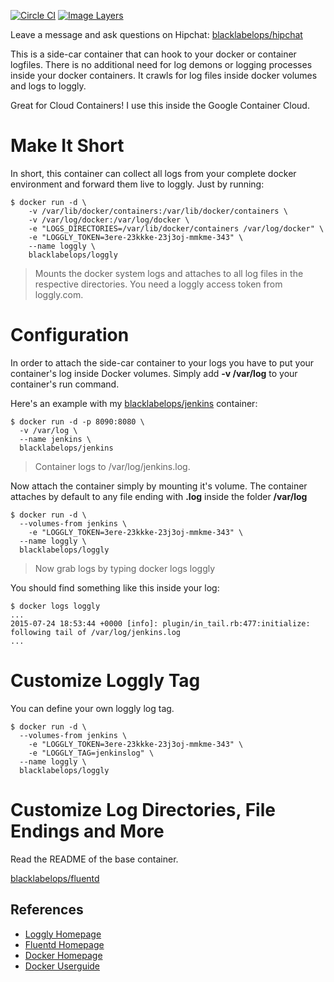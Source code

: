 [![Circle CI](https://circleci.com/gh/blacklabelops/fluentd/tree/master.svg?style=shield)](https://circleci.com/gh/blacklabelops/fluentd/tree/master)
[![Image Layers](https://badge.imagelayers.io/blacklabelops/loggly:latest.svg)](https://imagelayers.io/?images=blacklabelops/loggly:latest 'Get your own badge on imagelayers.io')

Leave a message and ask questions on Hipchat: [blacklabelops/hipchat](https://www.hipchat.com/geogBFvEM)

This is a side-car container that can hook to your docker or container logfiles. There is no additional
need for log demons or logging processes inside your docker containers. It crawls for
log files inside docker volumes and logs to loggly.

Great for Cloud Containers! I use this inside the Google Container Cloud.

# Make It Short

In short, this container can collect all logs from your complete docker environment and forward them live to loggly. Just by running:

~~~~
$ docker run -d \
	-v /var/lib/docker/containers:/var/lib/docker/containers \
	-v /var/log/docker:/var/log/docker \
	-e "LOGS_DIRECTORIES=/var/lib/docker/containers /var/log/docker" \
	-e "LOGGLY_TOKEN=3ere-23kkke-23j3oj-mmkme-343" \
	--name loggly \
	blacklabelops/loggly
~~~~

> Mounts the docker system logs and attaches to all log files in the respective directories. You need a loggly access token from loggly.com.

# Configuration

In order to attach the side-car container to your logs you have to put your container's log inside
Docker volumes. Simply add **-v /var/log** to your container's run command.

Here's an example with my [blacklabelops/jenkins](https://github.com/blacklabelops/jenkins) container:

~~~~
$ docker run -d -p 8090:8080 \
  -v /var/log \
  --name jenkins \
  blacklabelops/jenkins
~~~~

> Container logs to /var/log/jenkins.log.

Now attach the container simply by mounting it's volume. The container attaches by default to any file ending with **.log** inside the folder **/var/log**

~~~~
$ docker run -d \
  --volumes-from jenkins \
	-e "LOGGLY_TOKEN=3ere-23kkke-23j3oj-mmkme-343" \
  --name loggly \
  blacklabelops/loggly
~~~~

> Now grab logs by typing docker logs loggly

You should find something like this inside your log:

~~~~
$ docker logs loggly
...
2015-07-24 18:53:44 +0000 [info]: plugin/in_tail.rb:477:initialize: following tail of /var/log/jenkins.log
...
~~~~

# Customize Loggly Tag

You can define your own loggly log tag.

~~~~
$ docker run -d \
  --volumes-from jenkins \
	-e "LOGGLY_TOKEN=3ere-23kkke-23j3oj-mmkme-343" \
	-e "LOGGLY_TAG=jenkinslog" \
  --name loggly \
  blacklabelops/loggly
~~~~

# Customize Log Directories, File Endings and More

Read the README of the base container.

[blacklabelops/fluentd](../README.md)

## References

* [Loggly Homepage](https://www.loggly.com/)
* [Fluentd Homepage](http://www.fluentd.org/)
* [Docker Homepage](https://www.docker.com/)
* [Docker Userguide](https://docs.docker.com/userguide/)
